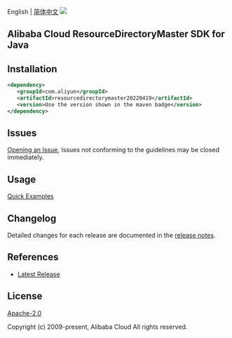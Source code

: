 English | [简体中文](README-CN.md)
![](https://aliyunsdk-pages.alicdn.com/icons/AlibabaCloud.svg)

## Alibaba Cloud ResourceDirectoryMaster SDK for Java

## Installation

```xml
<dependency>
   <groupId>com.aliyun</groupId>
   <artifactId>resourcedirectorymaster20220419</artifactId>
   <version>Use the version shown in the maven badge</version>
</dependency>
```

## Issues
[Opening an Issue](https://github.com/aliyun/alibabacloud-java-sdk/issues/new), Issues not conforming to the guidelines may be closed immediately.

## Usage
[Quick Examples](https://github.com/aliyun/alibabacloud-java-sdk/blob/master/docs/0-Examples-EN.md#quick-examples)

## Changelog
Detailed changes for each release are documented in the [release notes](./ChangeLog.txt).

## References
* [Latest Release](https://github.com/aliyun/alibabacloud-java-sdk/)

## License
[Apache-2.0](http://www.apache.org/licenses/LICENSE-2.0)

Copyright (c) 2009-present, Alibaba Cloud All rights reserved.